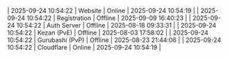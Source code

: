 | 2025-09-24 10:54:22 | Website | Online | 2025-09-24 10:54:19 |
| 2025-09-24 10:54:22 | Registration | Offline | 2025-09-09 16:40:23 |
| 2025-09-24 10:54:22 | Auth Server | Offline | 2025-08-18 09:33:31 |
| 2025-09-24 10:54:22 | Kezan (PvE) | Offline | 2025-08-03 17:58:02 |
| 2025-09-24 10:54:22 | Gurubashi (PvP) | Offline | 2025-08-23 21:44:06 |
| 2025-09-24 10:54:22 | Cloudflare | Online | 2025-09-24 10:54:19 |
